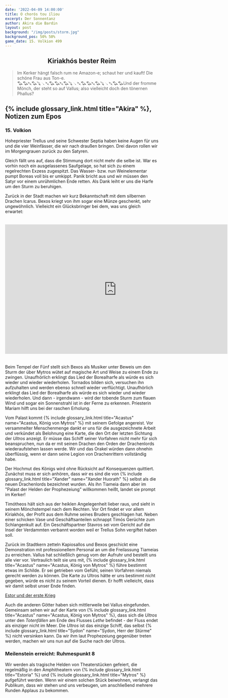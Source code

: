 ```yaml
---
date: '2022-04-09 14:00:00'
title: O chorós tou íliou
excerpt: Der Sonnentanz
author: Akira die Bardin
layout: post
background: "/img/posts/storm.jpg"
background_pos: 50% 50%
game_date: 15. Volkion 499
---
```


<h2 style="text-align: center;">Kiriakhós bester Reim</h2>

<div class="rhyme">
  <blockquote>
    Im Kerker hängt falsch rum ne Amazon-e;
    schaut her und kauft! Die schöne Frau aus Ton-e.
    <p style="transform: skew(50deg, 0deg) !important;display: inline-block;margin: 0;">♫ ♫ ♯ ♫ ♪ ♩♯ ♫ ♫ ♯ ♫ ♪ ♩♯ ♫ ♫ ♯ ♫ ♪ ♩♯  ♫ ♫</p>
    Und der fromme Mönch, der steht so auf Vallus;
    also vielleicht doch den tönernen Phallus?
  </blockquote>
</div>

## {% include glossary_link.html title="Akira" %}, Notizen zum Epos

### 15. Volkion

Hohepriester Trellus und seine Schwester Septia haben keine Augen für uns und die vier Weinfässer, die wir nach draußen bringen. Drei davon rollen wir im Morgengrauen zurück zu den Satyren.

Gleich fällt uns auf, dass die Stimmung dort nicht mehr die selbe ist. War es vorhin noch ein ausgelassenes Saufgelage, so hat sich zu einem regelrechten Exzess zugespitzt. Das Wasser- bzw. nun Weinelementar pumpt Boreas voll bis er umkippt. Panik bricht aus und wir müssen den Satyr vor einem unrühmlichen Ende retten. Als Dank leiht er uns die Harfe um den Sturm zu beruhigen.

Zurück in der Stadt machen wir kurz Bekanntschaft mit dem silbernen Drachen Icarus. Bexos kriegt von ihm sogar eine Münze geschenkt, sehr ungewöhnlich. Vielleicht ein Glücksbringer bei dem, was uns gleich erwartet:

<iframe src="https://www.youtube-nocookie.com/embed/zDgYN5qeG4Y?loop=1&amp;playlist=zDgYN5qeG4Y&amp;modestbranding=1&amp;showinfo=0&amp;start=2" title="Flatt &amp; Scruggs - Roll In My Sweet Baby's Arms" allow="accelerometer; autoplay; clipboard-write; encrypted-media; gyroscope; picture-in-picture" allowfullscreen="" width="730" height="425" frameborder="0" style="margin: 20px 0;"></iframe>

Beim Tempel der Fünf stellt sich Bexos als Musiker unter Beweis um den Sturm der über Mytros wütet auf magische Art und Weise zu einem Ende zu zwingen. Unaufhörlich erklingt das Lied der Borealharfe als würde es sich wieder und wieder wiederholen. Tornados bilden sich, versuchen ihn aufzuhalten und werden ebenso schnell wieder verflüchtigt. Unaufhörlich erklingt das Lied der Borealharfe als würde es sich wieder und wieder wiederholen. Und dann - irgendwann - wird der tobende Sturm zum flauen Wind und sogar ein Sonnenstrahl ist in der Ferne zu erkennen. Priesterin Mariam hilft uns bei der raschen Erholung.

Vom Palast kommt {% include glossary_link.html title="Acastus" name="Acastus, König von Mytros" %} mit seinem Gefolge angereist. Vor versammelter Menschenmenge dankt er uns für die ausgezeichnete Arbeit und verkündet als Belohnung eine Karte, die den Ort der letzten Sichtung der _Ultros_ anzeigt. Er müsse das Schiff seiner Vorfahren nicht mehr für sich beanspruchen, nun da er mit seinen Drachen den Orden der Drachenlords wiederaufstehen lassen werde. Wir und das Orakel würden dann ohnehin überflüssig, wenn er dann seine Legion von Drachenrittern vollständig habe.

Der Hochmut des Königs wird ohne Rücksicht auf Konsequenzen quittiert. Zunächst muss er sich anhören, dass _wir_ es sind die von {% include glossary_link.html title="Xander" name="Xander Huorath" %} selbst als die neuen Drachenlords bezeichnet wurden. Als ihn Tiameia dann aber im "Palast der Helden der Prophezeiung" willkommen heißt, landet sie prompt im Kerker!

Timótheos hält sich aus der heiklen Angelegenheit lieber raus, und sieht in seinem Mönchstempel nach dem Rechten. Vor Ort findet er vor allem Kiriakhós, der Profit aus dem Ruhme seines Bruders geschlagen hat. Neben einer schicken Vase und Geschäftsanteilen schnappt Timós Gerüchte zum Schlangenkult auf. Ein Geschäftspartner Stavros sei vom Gericht auf die Insel der Verdammten verbannt worden weil er Trellus Sohn vergiftet haben soll.

Zurück im Stadtkern zetteln Kapiosallos und Bexos geschickt eine Demonstration mit professionellem Personal an um die Freilassung Tiameias zu erreichen. Vallus hat schließlich genug vom der Aufruhr und bestellt uns alle vier vor. Vertraulich teilt sie uns mit, {% include glossary_link.html title="Acastus" name="Acastus, König von Mytros" %} führe bestimmt etwas im Schilde. Er sei getrieben vom Gefühl, seinen Vorfahren niemals gerecht werden zu können. Die Karte zu Ultros hätte er uns bestimmt nicht gegeben, würde es nicht zu seinem Vorteil dienen. Er hofft vielleicht, dass wir damit selbst unser Ende finden.

<div class="clearfix">
  <a class="btn btn-secondary float-left" href="/Estor_und_der_erste_Krieg/">Estor und der erste Krieg</a>
</div>

Auch die anderen Götter haben sich mittlerweile bei Vallus eingefunden. Gemeinsam sehen wir auf der Karte von {% include glossary_link.html title="Acastus" name="Acastus, König von Mytros" %}, dass sich die _Ultros_ unter den _Totenfällen_ am Ende des Flusses _Lethe_ befindet - der Fluss endet als einziger nicht im Meer. Die _Ultros_ ist das einzige Schiff, das selbst {% include glossary_link.html title="Sydon" name="Sydon, Herr der Stürme" %} nicht versinken kann. Da wir ihm laut Prophezeiung gegenüber treten werden, machen wir uns nun auf die Suche nach der Ultros.

<div class="infobox">
  <h3>Meilenstein erreicht: Ruhmespunkt 8</h3>
  <p class="reward">Wir werden als tragische Helden von Theaterstücken gefeiert, die regelmäßig in den Amphitheatern von {% include glossary_link.html title="Estoria" %} und {% include glossary_link.html title="Mytros" %} aufgeführt werden. Wenn wir einem solchen Stück beiwohnen, verlangt das Publikum, dass wir stehen und uns verbeugen, um anschließend mehrere Runden Applaus zu bekommen.</p>
</div>
